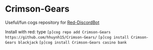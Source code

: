 # Crimson-Gears

Useful/fun cogs repository for [Red-DiscordBot](https://github.com/Twentysix26/Red-DiscordBot)

Install with red: type `[p]cog repo add Crimson-Gears https://github.com/hhuynh15/Crimson-Gears/`
`[p]cog install Crimson-Gears blackjack`
`[p]cog install Crimson-Gears casino bank`
